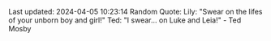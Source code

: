 Last updated: 2024-04-05 10:23:14
Random Quote: Lily: "Swear on the lifes of your unborn boy and girl!"
Ted: "I swear... on Luke and Leia!" - Ted Mosby